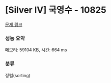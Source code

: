 # [Silver IV] 국영수 - 10825 

[문제 링크](https://www.acmicpc.net/problem/10825) 

### 성능 요약

메모리: 59104 KB, 시간: 664 ms

### 분류

정렬(sorting)

